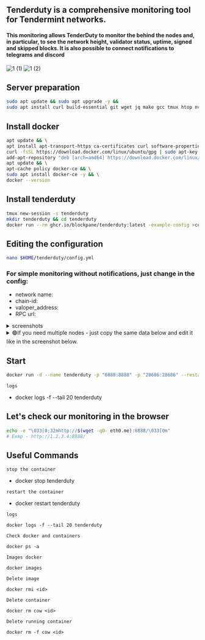 ## Tenderduty is a comprehensive monitoring tool for Tendermint networks.
#### This monitoring allows TenderDuty to monitor the behind the nodes and, in particular, to see the network height, validator status, uptime, signed and skipped blocks. It is also possible to connect notifications to telegrams and discord

![1 (1)](https://user-images.githubusercontent.com/44331529/189982005-b4e0fe45-36a5-4a24-b824-eef923be2f11.png)
![1 (2)](https://user-images.githubusercontent.com/44331529/189982018-5cf5d687-d221-4e23-accb-a277696d6b38.png)

## Server preparation
```bash
sudo apt update && sudo apt upgrade -y &&
sudo apt install curl build-essential git wget jq make gcc tmux htop nvme-cli pkg-config libssl-dev lib
```

## Install docker 
```bash
apt update && \
apt install apt-transport-https ca-certificates curl software-properties-common -y && \
curl -fsSL https://download.docker.com/linux/ubuntu/gpg | sudo apt-key add - && \
add-apt-repository "deb [arch=amd64] https://download.docker.com/linux/ubuntu focal stable" && \
apt update && \
apt-cache policy docker-ce && \
sudo apt install docker-ce -y && \
docker --version
```

## Install tenderduty
```bash
tmux new-session -s tenderduty
mkdir tenderduty && cd tenderduty
docker run --rm ghcr.io/blockpane/tenderduty:latest -example-config >config.yml
```

## Editing the configuration
```bash
nano $HOME/tenderduty/config.yml
```
### For simple monitoring without notifications, just change in the config:

+ network name:
+ chain-id:
+ valoper_address:
+ RPC url:

<details>
  <summary> screenshots </summary>
  
  ![con (1)](https://user-images.githubusercontent.com/44331529/189982668-1af71d13-aa62-407d-b0c1-8a6fa6074f65.png)
  ![con (2)](https://user-images.githubusercontent.com/44331529/189982691-bfc8acc0-3e28-4a4c-a3a7-f08b9bce469d.png)
</details>

<details>
  <summary>🟢If you need multiple nodes - just copy the same data below and edit it like in the screenshot below. </summary>

  ![multi](https://user-images.githubusercontent.com/44331529/189982855-8b2f3ba8-8b39-4227-8a59-4d226c9f2c5c.png)
</details>

## Start
```bash
docker run -d --name tenderduty -p "8888:8888" -p "28686:28686" --restart unless-stopped -v $(pwd)/config.yml:/var/lib/tenderduty/config.yml ghcr.io/blockpane/tenderduty:latest
```
`logs`
+ docker logs -f --tail 20 tenderduty

## Let's check our monitoring in the browser
```bash
echo -e "\033[0;32mhttp://$(wget -qO- eth0.me):8888/\033[0m"
# Exmp - http://1.2.3.4:8888/
```

## Useful Commands

`stop the container`
+ docker stop tenderduty

`restart the container`
+ docker restart tenderduty

`logs`

    docker logs -f --tail 20 tenderduty

`Check docker and containers`

    docker ps -a

`Images docker`

    docker images

`Delete image`

    docker rmi <id>

`Delete container`

    docker rm cow <id>

`Delete running container`

    docker rm -f cow <id>

